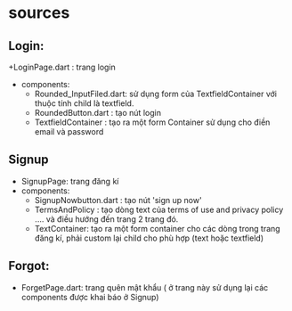 # sources
## Login:
  +LoginPage.dart : trang login
  + components:
    - Rounded_InputFiled.dart: sử dụng form của TextfieldContainer với thuộc tính child là textfield.
    - RoundedButton.dart : tạo nút login
    - TextfieldContainer : tạo ra một form Container sử dụng cho điền email và password
## Signup
+ SignupPage: trang đăng kí
+ components:
   - SignupNowbutton.dart : tạo nút 'sign up now'
   - TermsAndPolicy : tạo dòng text của terms of use and privacy policy .... và điều hướng đến trang 2 trang đó.
   - TextContainer: tạo ra một form container cho các dòng trong trang đăng kí, phải custom lại child cho phù hợp (text hoặc textfield)
## Forgot:
  + ForgetPage.dart: trang quên mật khẩu ( ở trang này sử dụng lại các components được khai báo ở Signup)
